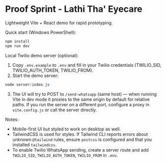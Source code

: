# Proof Sprint - Lathi Tha' Eyecare

Lightweight Vite + React demo for rapid prototyping.

Quick start (Windows PowerShell):

```powershell
npm install
npm run dev
```

Local Twilio demo server (optional):

1. Copy `.env.example` to `.env` and fill in your Twilio credentials (TWILIO_SID, TWILIO_AUTH_TOKEN, TWILIO_FROM).
2. Start the demo server:

```powershell
node server/index.js
```

3. The UI will try to POST to `/send-whatsapp` (same host) — when running Vite in dev mode it proxies to the same origin by default for relative paths. If you run the server on a different port, configure a proxy in `vite.config.js` or call the server directly.

Notes:
- Mobile-first UI but styled to work on desktop as well.
- TailwindCSS is used for styles. If Tailwind CLI reports errors about unknown `@tailwind` rules, ensure `postcss` is configured and that you installed `tailwindcss`.
- To enable Twilio WhatsApp sending, create a server route and add `TWILIO_SID`, `TWILIO_AUTH_TOKEN`, `TWILIO_FROM` in `.env`.
